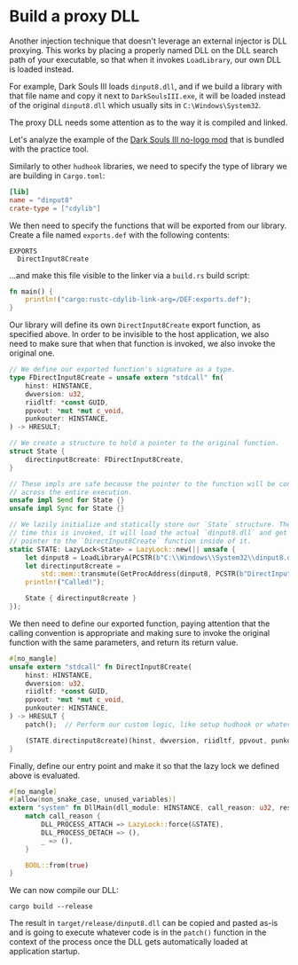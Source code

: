 # Build a proxy DLL

Another injection technique that doesn't leverage an external injector is DLL
proxying. This works by placing a properly named DLL on the DLL search path of your
executable, so that when it invokes `LoadLibrary`, our own DLL is loaded instead.

For example, Dark Souls III loads `dinput8.dll`, and if we build a library with
that file name and copy it next to `DarkSoulsIII.exe`, it will be loaded instead of
the original `dinput8.dll` which usually sits in `C:\Windows\System32`.

The proxy DLL needs some attention as to the way it is compiled and linked.

Let's analyze the example of the [Dark Souls III no-logo mod][ds3-nologo] that is
bundled with the practice tool.

Similarly to other `hudhook` libraries, we need to specify the type of library
we are building in `Cargo.toml`:

```toml
[lib]
name = "dinput8"
crate-type = ["cdylib"]
```

We then need to specify the functions that will be exported from our library.
Create a file named `exports.def` with the following contents:

```
EXPORTS
  DirectInput8Create
```

...and make this file visible to the linker via a `build.rs` build script:

```rust
fn main() {
    println!("cargo:rustc-cdylib-link-arg=/DEF:exports.def");
}
```

Our library will define its own `DirectInput8Create` export function, as
specified above. In order to be invisible to the host application, we also
need to make sure that when that function is invoked, we also invoke the
original one.

```rust
// We define our exported function's signature as a type.
type FDirectInput8Create = unsafe extern "stdcall" fn(
    hinst: HINSTANCE,
    dwversion: u32,
    riidltf: *const GUID,
    ppvout: *mut *mut c_void,
    punkouter: HINSTANCE,
) -> HRESULT;

// We create a structure to hold a pointer to the original function.
struct State {
    directinput8create: FDirectInput8Create,
}

// These impls are safe because the pointer to the function will be constant
// across the entire execution.
unsafe impl Send for State {}
unsafe impl Sync for State {}

// We lazily initialize and statically store our `State` structure. The first
// time this is invoked, it will load the actual `dinput8.dll` and get the
// pointer to the `DirectInput8Create` function inside of it.
static STATE: LazyLock<State> = LazyLock::new(|| unsafe {
    let dinput8 = LoadLibraryA(PCSTR(b"C:\\Windows\\System32\\dinput8.dll\0".as_ptr())).unwrap();
    let directinput8create =
        std::mem::transmute(GetProcAddress(dinput8, PCSTR(b"DirectInput8Create\0".as_ptr())));
    println!("Called!");

    State { directinput8create }
});
```

We then need to define our exported function, paying attention that the calling
convention is appropriate and making sure to invoke the original function with
the same parameters, and return its return value.


```rust
#[no_mangle]
unsafe extern "stdcall" fn DirectInput8Create(
    hinst: HINSTANCE,
    dwversion: u32,
    riidltf: *const GUID,
    ppvout: *mut *mut c_void,
    punkouter: HINSTANCE,
) -> HRESULT {
    patch();  // Perform our custom logic, like setup hudhook or whatever.

    (STATE.directinput8create)(hinst, dwversion, riidltf, ppvout, punkouter)
}
```

Finally, define our entry point and make it so that the lazy lock we defined
above is evaluated.

```rust
#[no_mangle]
#[allow(non_snake_case, unused_variables)]
extern "system" fn DllMain(dll_module: HINSTANCE, call_reason: u32, reserved: *mut c_void) -> BOOL {
    match call_reason {
        DLL_PROCESS_ATTACH => LazyLock::force(&STATE),
        DLL_PROCESS_DETACH => (),
        _ => (),
    }

    BOOL::from(true)
}
```

We can now compile our DLL:

```
cargo build --release
```

The result in `target/release/dinput8.dll` can be copied and pasted as-is and is
going to execute whatever code is in the `patch()` function in the context of the
process once the DLL gets automatically loaded at application startup.

[ds3-nologo]: https://github.com/veeenu/darksoulsiii-practice-tool/tree/master/lib/no-logo
